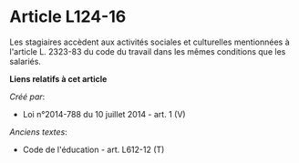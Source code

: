 # Article L124-16

Les stagiaires accèdent aux activités sociales et culturelles mentionnées à l'article L. 2323-83 du code du travail dans les
mêmes conditions que les salariés.

**Liens relatifs à cet article**

_Créé par_:

  - Loi n°2014-788 du 10 juillet 2014 - art. 1 (V)

_Anciens textes_:

  - Code de l'éducation - art. L612-12 (T)
